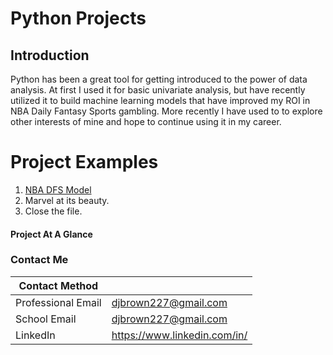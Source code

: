 # Python Projects

## Introduction

Python has been a great tool for getting introduced to the power of data analysis. At first I used it for basic univariate analysis, but have recently utilized it to build machine learning models that have improved my ROI in NBA Daily Fantasy Sports gambling. More recently I have used to to explore other interests of mine and hope to continue using it in my career. 

# Project Examples
1. [NBA DFS Model](https://github.com/djbrown227/Daniel_Portfolio/tree/main/Python%20Programming%20Projects/NBA%20Daily%20Fantasy%20Sports)
2. Marvel at its beauty.
3. Close the file.

#### Project At A Glance




### Contact Me

| Contact Method |  |
| --- | --- |
| Professional Email | djbrown227@gmail.com |
| School Email | djbrown227@gmail.com |
| LinkedIn | https://www.linkedin.com/in/ |

